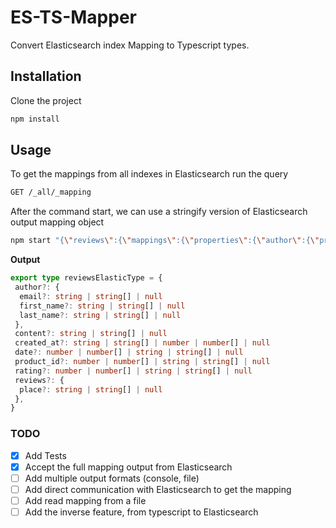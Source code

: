# ES-TS-Mapper

Convert Elasticsearch index Mapping to Typescript types.

## Installation

Clone the project

```bash
npm install 
```

## Usage

To get the mappings from all indexes in Elasticsearch run the query

```bash
GET /_all/_mapping
```

After the command start, we can use a stringify version of Elasticsearch output mapping object

```bash
npm start "{\"reviews\":{\"mappings\":{\"properties\":{\"author\":{\"properties\":{\"email\":{\"type\":\"keyword\"},\"first_name\":{\"type\":\"text\"},\"last_name\":{\"type\":\"text\"}}},\"content\":{\"type\":\"text\"},\"created_at\":{\"type\":\"date\"},\"date\":{\"type\":\"long\"},\"product_id\":{\"type\":\"integer\"},\"rating\":{\"type\":\"float\"},\"reviews\":{\"type\":\"nested\",\"properties\":{\"place\":{\"type\":\"text\",\"fields\":{\"keyword\":{\"type\":\"keyword\",\"ignore_above\":256}}}}}}}}}" 
```

**Output**

```typescript
export type reviewsElasticType = {
 author?: {
  email?: string | string[] | null
  first_name?: string | string[] | null
  last_name?: string | string[] | null
 },
 content?: string | string[] | null
 created_at?: string | string[] | number | number[] | null
 date?: number | number[] | string | string[] | null
 product_id?: number | number[] | string | string[] | null
 rating?: number | number[] | string | string[] | null
 reviews?: {
  place?: string | string[] | null
 },
}
```

### TODO

- [x] Add Tests
- [x] Accept the full mapping output from Elasticsearch
- [ ] Add multiple output formats (console, file)
- [ ] Add direct communication with Elasticsearch to get the mapping
- [ ] Add read mapping from a file
- [ ] Add the inverse feature, from typescript to Elasticsearch

